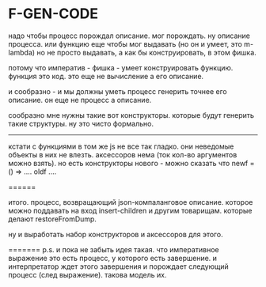 # F-GEN-CODE

надо чтобы процесс порождал описание. мог порождать.
ну описание процесса.
или функцию еще чтобы мог выдавать (но он и умеет, это m-lambda)
но не просто выдавать, а как бы конструировать, в этом фишка.

потому что императив - фишка - умеет конструировать функцию.
функция это код. это еще не вычисление а его описание.

и сообразно - и мы должны уметь процесс генерить точнее его описание.
он еще не процесс а описание.

сообразно мне нужны такие вот конструкторы. которые будут генерить
такие структуры. ну это чисто формально.

-----
кстати с функциями в том же js не все так гладко. они неведомые объекты в них не влезть.
аксессоров нема (ток кол-во аргументов можно взять).
но есть конструкторы нового - можно сказать что newf = () => .... oldf ....

======

итого. процесс, возвращающий json-компаланговое описание. которое можно поддавать на вход insert-children и другим товарищам.
которые делают restoreFromDump.

ну и выработать набор конструкторов и аксессоров для этого.

=======
p.s. и пока не забыть идея такая. что императивное выражение это есть процесс, у которого есть завершение.
и интерпретатор ждет этого завершения и порождает следующий процесс (след выражение). такова модель их.